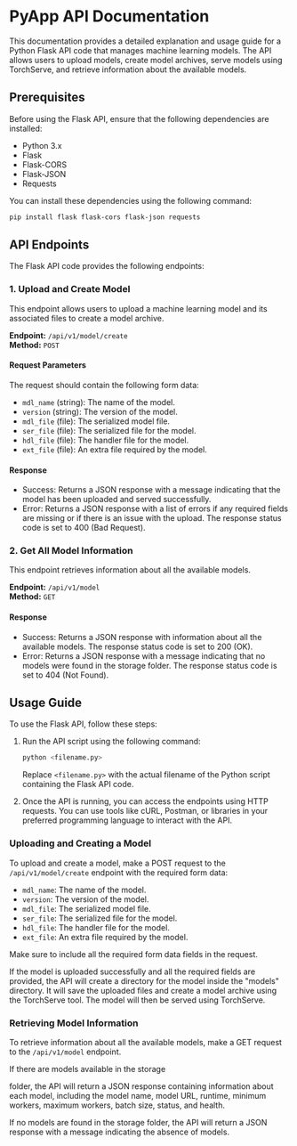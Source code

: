 # PyApp API Documentation

This documentation provides a detailed explanation and usage guide for a Python Flask API code that manages machine learning models. The API allows users to upload models, create model archives, serve models using TorchServe, and retrieve information about the available models.

## Prerequisites

Before using the Flask API, ensure that the following dependencies are installed:

- Python 3.x
- Flask
- Flask-CORS
- Flask-JSON
- Requests

You can install these dependencies using the following command:

```bash
pip install flask flask-cors flask-json requests
```

## API Endpoints

The Flask API code provides the following endpoints:

### 1. Upload and Create Model

This endpoint allows users to upload a machine learning model and its associated files to create a model archive.

**Endpoint:** `/api/v1/model/create`\
**Method:** `POST`

#### Request Parameters

The request should contain the following form data:

- `mdl_name` (string): The name of the model.
- `version` (string): The version of the model.
- `mdl_file` (file): The serialized model file.
- `ser_file` (file): The serialized file for the model.
- `hdl_file` (file): The handler file for the model.
- `ext_file` (file): An extra file required by the model.

#### Response

- Success: Returns a JSON response with a message indicating that the model has been uploaded and served successfully.
- Error: Returns a JSON response with a list of errors if any required fields are missing or if there is an issue with the upload. The response status code is set to 400 (Bad Request).

### 2. Get All Model Information

This endpoint retrieves information about all the available models.

**Endpoint:** `/api/v1/model`\
**Method:** `GET`

#### Response

- Success: Returns a JSON response with information about all the available models. The response status code is set to 200 (OK).
- Error: Returns a JSON response with a message indicating that no models were found in the storage folder. The response status code is set to 404 (Not Found).

## Usage Guide

To use the Flask API, follow these steps:

1. Run the API script using the following command:

   ```bash
   python <filename.py>
   ```

   Replace `<filename.py>` with the actual filename of the Python script containing the Flask API code.

2. Once the API is running, you can access the endpoints using HTTP requests. You can use tools like cURL, Postman, or libraries in your preferred programming language to interact with the API.

### Uploading and Creating a Model

To upload and create a model, make a POST request to the `/api/v1/model/create` endpoint with the required form data:

- `mdl_name`: The name of the model.
- `version`: The version of the model.
- `mdl_file`: The serialized model file.
- `ser_file`: The serialized file for the model.
- `hdl_file`: The handler file for the model.
- `ext_file`: An extra file required by the model.

Make sure to include all the required form data fields in the request.

If the model is uploaded successfully and all the required fields are provided, the API will create a directory for the model inside the "models" directory. It will save the uploaded files and create a model archive using the TorchServe tool. The model will then be served using TorchServe.

### Retrieving Model Information

To retrieve information about all the available models, make a GET request to the `/api/v1/model` endpoint.

If there are models available in the storage

 folder, the API will return a JSON response containing information about each model, including the model name, model URL, runtime, minimum workers, maximum workers, batch size, status, and health.

If no models are found in the storage folder, the API will return a JSON response with a message indicating the absence of models.